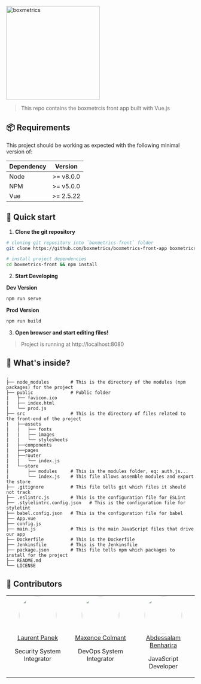 <a href="https://boxmetrics.github.io/"><img src="https://raw.githubusercontent.com/boxmetrics/boxmetrics-front-tool/master/.github/boxmetrics-logo.png" width="250" alt="boxmetrics"></a>

> This repo contains the boxmetrcis front app built with Vue.js

## 📦 Requirements

This project should be working as expected with the following minimal version of:

| Dependency |  Version  |
| ---------- | :-------: |
| Node       | >= v8.0.0 |
| NPM        | >= v5.0.0 |
| Vue        | >= 2.5.22 |

## 🚀 Quick start

1.  **Clone the git repository**

```bash
# cloning git repository into `boxmetrics-front` folder
git clone https://github.com/boxmetrics/boxmetrics-front-app boxmetrics-front

# install project dependencies
cd boxmetrics-front && npm install
```

2.  **Start Developing**

**Dev Version**

```bash
npm run serve
```

**Prod Version**

```bash
npm run build
```

3.  **Open browser and start editing files!**

> Project is running at http://localhost:8080

## 🧐 What's inside?

```
.
├── node_modules        # This is the directory of the modules (npm packages) for the project
├── public              # Public folder
|   ├── favicon.ico
|   ├── index.html
|   └── prod.js
├── src                 # This is the directory of files related to the front-end of the project
|   ├──assets
|   |   ├── fonts
|   |   ├── images
|   |   └── stylesheets
|   ├──components
|   ├──pages
|   ├──router
|   |   └── index.js
|   └──store
|       ├── modules     # This is the modules folder, eq: auth.js...
|       └── index.js    # This file allows assemble modules and export the store
├── .gitignore          # This file tells git which files it should not track
├── .eslintrc.js        # This is the configuration file for ESLint
├── .stylelintrc.config.json   # This is the configuration file for stylelint
├── babel.config.json   # This is the configuration file for babel
├── App.vue
├── config.js
├── main.js             # This is the main JavaScript files that drive our app
├── Dockerfile          # This is the Dockerfile
├── Jenkinsfile         # This is the Jenkinsfile
├── package.json        # This file tells npm which packages to install for the project
├── README.md
└── LICENSE
```

## 👥 Contributors

<table width="100%">
  <tbody width="100%">
    <tr width="100%">
      <td align="center" width="33.3333%" valign="top">
        <img style="border-radius: 50%;" width="100" height="100" src="https://github.com/Laurent-PANEK.png?s=100">
        <br>
        <a href="https://github.com/Laurent-PANEK">Laurent Panek</a>
        <p>Security System Integrator</p>
      </td>
     <td align="center" width="33.3333%" valign="top">
        <img style="border-radius: 50%;"  width="100" height="100" src="https://github.com/maxencecolmant.png?s=100">
        <br>
        <a href="https://github.com/maxencecolmant">Maxence Colmant</a>
        <p>DevOps System Integrator</p>
    </td>
          <td align="center" width="33.3333%" valign="top">
        <img style="border-radius: 50%;"  width="100" height="100" src="https://github.com/abdessalamb98.png?s=100">
        <br>
        <a href="https://github.com/abdessalamb98">Abdessalam Benharira</a>
        <p>JavaScript Developer</p>
      </td>
     </tr>
  </tbody>
</table>
